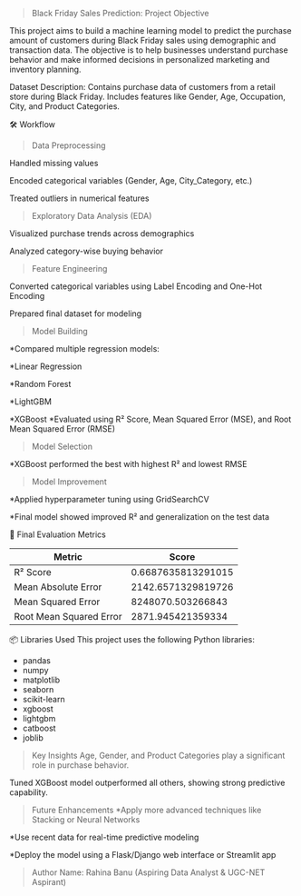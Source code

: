 > Black Friday Sales Prediction:
> Project Objective
>   
This project aims to build a machine learning model to predict the purchase amount of customers during Black Friday sales using demographic and transaction data. The objective is to help businesses understand purchase behavior and make informed decisions in personalized marketing and inventory planning.

 Dataset
Description: Contains purchase data of customers from a retail store during Black Friday. Includes features like Gender, Age, Occupation, City, and Product Categories.

🛠️ Workflow
> Data Preprocessing

Handled missing values

Encoded categorical variables (Gender, Age, City_Category, etc.)

Treated outliers in numerical features

> Exploratory Data Analysis (EDA)

Visualized purchase trends across demographics

Analyzed category-wise buying behavior

> Feature Engineering

Converted categorical variables using Label Encoding and One-Hot Encoding

Prepared final dataset for modeling

> Model Building

 *Compared multiple regression models:

 *Linear Regression

 *Random Forest

 *LightGBM

 *XGBoost
*Evaluated using R² Score, Mean Squared Error (MSE), and Root Mean Squared Error (RMSE)

> Model Selection

 *XGBoost performed the best with highest R² and lowest RMSE

> Model Improvement

 *Applied hyperparameter tuning using GridSearchCV

 *Final model showed improved R² and generalization on the test data



🧪 Final Evaluation Metrics

| Metric                  | Score            |
|-------------------------|------------------|
| R² Score                | 0.6687635813291015  
| Mean Absolute Error     | 2142.6571329819726   
| Mean Squared Error      | 8248070.503266843   
| Root Mean Squared Error | 2871.945421359334  



📦 Libraries Used
This project uses the following Python libraries:

- pandas
- numpy
- matplotlib
- seaborn
- scikit-learn
- xgboost
- lightgbm
- catboost
- joblib

> Key Insights
 Age, Gender, and Product Categories play a significant role in purchase behavior.

Tuned XGBoost model outperformed all others, showing strong predictive capability.


> Future Enhancements
 *Apply more advanced techniques like Stacking or Neural Networks

 *Use recent data for real-time predictive modeling

 *Deploy the model using a Flask/Django web interface or Streamlit app



> Author
Name: Rahina Banu (Aspiring Data Analyst & UGC-NET Aspirant)

